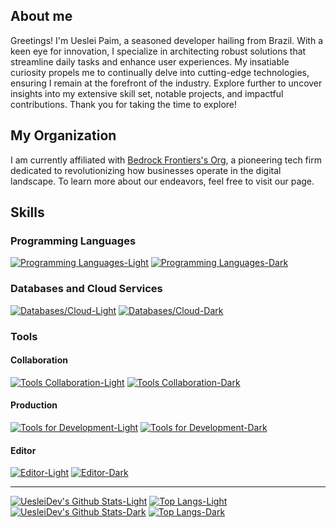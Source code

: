## About me

Greetings! I'm Ueslei Paim, a seasoned developer hailing from Brazil. With a keen eye for innovation, I specialize in architecting robust solutions that streamline daily tasks and enhance user experiences. My insatiable curiosity propels me to continually delve into cutting-edge technologies, ensuring I remain at the forefront of the industry. Explore further to uncover insights into my extensive skill set, notable projects, and impactful contributions. Thank you for taking the time to explore!

## My Organization

I am currently affiliated with [Bedrock Frontiers's Org](https://github.com/BedrockFrontiers), a pioneering tech firm dedicated to revolutionizing how businesses operate in the digital landscape. To learn more about our endeavors, feel free to visit our page.

## Skills

### Programming Languages

[![Programming Languages-Light](https://skillicons.dev/icons?i=c,javascript,typescript,python,haxe,bash&perline=4&theme=light#gh-light-mode-only)](https://skillicons.dev/icons#gh-light-mode-only)
[![Programming Languages-Dark](https://skillicons.dev/icons?i=c,javascript,typescript,python,haxe,bash&perline=4&theme=dark#gh-dark-mode-only)](https://skillicons.dev/icons#gh-dark-mode-only)

### Databases and Cloud Services

[![Databases/Cloud-Light](https://skillicons.dev/icons?i=mongodb,prisma,supabase,firebase,googlecloud,mysql&perline=4&theme=light#gh-light-mode-only)](https://skillicons.dev/icons#gh-light-mode-only)
[![Databases/Cloud-Dark](https://skillicons.dev/icons?i=mongodb,prisma,supabase,firebase,googlecloud,mysql&perline=4&theme=dark#gh-dark-mode-only)](https://skillicons.dev/icons#gh-dark-mode-only)

### Tools

#### Collaboration

[![Tools Collaboration-Light](https://skillicons.dev/icons?i=git,github,notion,obsidian,figma&perline=4&theme=light#gh-light-mode-only)](https://skillicons.dev/icons#gh-light-mode-only)
[![Tools Collaboration-Dark](https://skillicons.dev/icons?i=git,github,notion,obsidian,figma&perline=4&theme=dark#gh-dark-mode-only)](https://skillicons.dev/icons#gh-dark-mode-only)

#### Production

[![Tools for Development-Light](https://skillicons.dev/icons?i=docker,powershell,cloudflare,vercel&perline=4&theme=light#gh-light-mode-only)](https://skillicons.dev/icons#gh-light-mode-only)
[![Tools for Development-Dark](https://skillicons.dev/icons?i=docker,powershell,vercel,cloudflare&perline=4&theme=dark#gh-dark-mode-only)](https://skillicons.dev/icons#gh-dark-mode-only)

#### Editor

[![Editor-Light](https://skillicons.dev/icons?i=sublime,pycharm,visualstudio,neovim&perline=4&theme=light#gh-light-mode-only)](https://skillicons.dev/icons#gh-light-mode-only)
[![Editor-Dark](https://skillicons.dev/icons?i=sublime,pycharm,visualstudio,neovim&perline=4&theme=dark#gh-dark-mode-only)](https://skillicons.dev/icons#gh-dark-mode-only)

---

[![UesleiDev's Github Stats-Light](https://github-readme-stats.vercel.app/api?username=uesleibros&card_width=400&rank_icon=percentile&show_icons=true&hide_title=true&theme=default#gh-light-mode-only)](https://github.com/anuraghazra/github-readme-stats#gh-light-mode-only) [![Top Langs-Light](https://github-readme-stats.vercel.app/api/top-langs/?username=uesleibros&card_width=400&layout=compact&theme=light#gh-light-mode-only)](https://github.com/anuraghazra/github-readme-stats#gh-light-mode-only)
[![UesleiDev's Github Stats-Dark](https://github-readme-stats.vercel.app/api?username=uesleibros&card_width=400&rank_icon=percentile&show_icons=true&hide_title=true&theme=dark#gh-dark-mode-only)](https://github.com/anuraghazra/github-readme-stats#gh-dark-mode-only) [![Top Langs-Dark](https://github-readme-stats.vercel.app/api/top-langs/?username=uesleibros&card_width=400&layout=compact&theme=dark#gh-dark-mode-only)](https://github.com/anuraghazra/github-readme-stats#gh-dark-mode-only)

